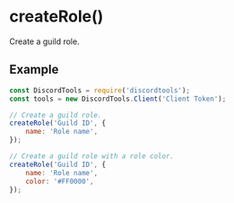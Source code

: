 # createRole()

Create a guild role.

## Example

```js
const DiscordTools = require('discordtools');
const tools = new DiscordTools.Client('Client Token');

// Create a guild role.
createRole('Guild ID', {
    name: 'Role name',
});

// Create a guild role with a role color.
createRole('Guild ID', {
    name: 'Role name',
    color: '#FF0000',
});
```